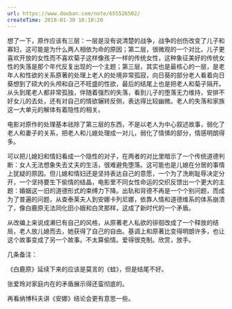 ```yaml
---
url: https://www.douban.com/note/655526502/
createTime: 2018-01-30 16:10:20
---
```


想了一下，原作应该有三层：一层是没有说清楚的战争，战争的创伤改变了儿子和寡妇，这可能是为什么两人相依为命的原因；第二层，很微观的一个对比，儿子更喜欢开放的女性而不喜欢菊子这样像孩子一样的传统女性，这种象征美好的传统女性的失落是那个年代反复出现的一个主题；第三层，其实也是最核心的一层，是老年人和性欲的关系原著的处理上老人的处境非常孤寂，向日葵的部分老人看着向日葵想到了硕大的头颅和自己不旺盛的性欲，最后的结尾上也是把老人和菊子隔开。从头到尾老人都非常孤独，伴随着强烈的失落，看到儿子的堕落无力维持，安排不好女儿的去处，还有对自己的情欲辗转反侧，表达得比较幽微。老人的失落和家族这一大单元的解体有着隐性的相关。

电影对原作的处理基本祛除了第三层的东西，不是以老人为中心叙述故事，弱化了老人和妻子的关系，把老人和儿媳处理成一对儿，弱化了情愫的部分，情感明朗得多。

可以把儿媳妇和情妇看成一个隐性的对子，在两者的对比里暗示了一个传统道德判断：女人无法想象失去丈夫的生活，很难避免堕落。这可能也是儿媳在分居的事情上犹疑的原因。但儿媳和情妇还是坚持表达自己的意愿，一个为了洗刷耻辱决定分开，一个坚持要生下偷情的结晶，电影里不同女性命运的交织反馈出一个更大的主题：婚姻这一旧的道德形式的束缚力下降。出轨和背德不再是一个个别问题，而成为了普遍的问题，从查泰莱夫人到安娜卡列尼娜，依靠人情和道德维系的体系崩溃了，像白鹿原无法同化田小娥和白灵那样，这成了新时代的一个矛盾。

从改编上来说成濑巳有自己的风格，从原著老人私欲的徘徊改成了一个释放的结局，老人放儿媳而去，她获得了自己的自由。基调上和原著比变得明朗许多，也让这个故事变成了另一个故事。不太算偷情。爱得很克制。欣赏，放手。

几条备注：

《白鹿原》延续下来的应该是莫言的《蛙》，但是结尾不好。

张爱玲对家庭内在的矛盾展示得还蛮彻底的。

再看纳博科夫讲《安娜》结论会更有意思一些。